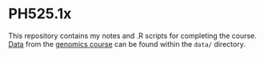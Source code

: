 # PH525.1x

This repository contains my notes and .R scripts for completing the course. [Data][dagdata] from the [genomics course][genomicsclass] can be found within the `data/` directory.


[dagdata]: https://github.com/genomicsclass/dagdata
[genomicsclass]: https://github.com/genomicsclass